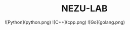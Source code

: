 <div>
  <center><h1>NEZU-LAB</h1></center>
</div>
<div style="display:inline-block">
  ![Python](python.png)
  ![C++](cpp.png)
  ![Go](golang.png)
</div>
